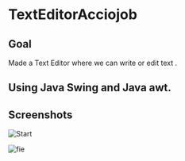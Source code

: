 # TextEditorAcciojob

## Goal 
Made a Text Editor where we can write or edit text .

## Using Java Swing and Java awt.

## Screenshots
![Start](https://github.com/Prabhat2131/TextEditorAcciojob/assets/128222484/14540013-034f-4f29-b646-0705ba635306)

![fie](https://github.com/Prabhat2131/TextEditorAcciojob/assets/128222484/b50b34cb-b344-4efc-95b5-5194a9fc014c)

